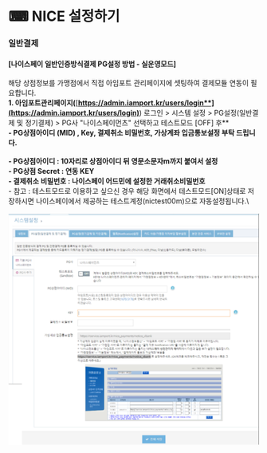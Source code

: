 # ⌨ NICE 설정하기

### 일반결제

#### **\[나이스페이 일반인증방식결제 PG설정 방법 - 실운영모드]**

해당 상점정보를 가맹점에서 직접 아임포트 관리페이지에 셋팅하여 결제모듈 연동이 필요합니다.\
**1. 아임포트관리페이지(**[**https://admin.iamport.kr/users/login**](https://admin.iamport.kr/users/login)**) 로그인 > 시스템 설정 > PG설정(일반결제 및 정기결제) > PG사 "나이스페이먼츠" 선택하고 테스트모드 \[OFF] 후**\
**- PG상점아이디 (MID) , Key, 결제취소 비밀번호, 가상계좌 입금통보설정 부탁 드립니다.**\
\
**- PG상점아이디 : 10자리로 상점아이디 뒤 영문소문자m까지 붙여서 설정**\
**- PG상점 Secret : 연동 KEY**\
**- 결제취소 비밀번호 : 나이스페이 어드민에 설정한 거래취소비밀번호**\
\- 참고 : 테스트모드로 이용하고 싶으신 경우 해당 화면에서 테스트모드\[ON]상태로 저장하시면 나이스페이에서 제공하는 테스트계정(nictest00m)으로 자동설정됩니다.\


![](<../../.gitbook/assets/image (11).png>)
